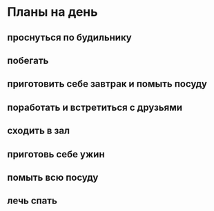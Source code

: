 # Планы на день

## проснуться по будильнику

## побегать

## приготовить себе завтрак и помыть посуду

## поработать и встретиться с друзьями

## сходить в зал

## приготовь себе ужин

## помыть всю посуду

## лечь спать

